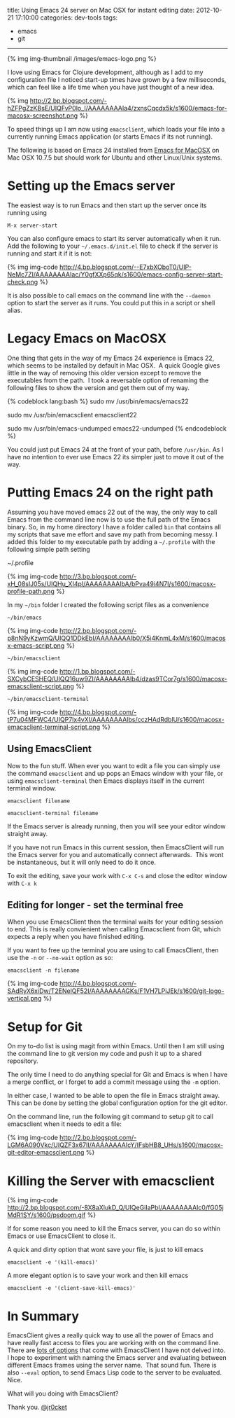 title: Using Emacs 24 server on Mac OSX for instant editing
date: 2012-10-21 17:10:00
categories: dev-tools
tags: 
- emacs
- git
---

{% img img-thumbnail /images/emacs-logo.png %}

I love using Emacs for Clojure development, although as I add to my configuration file I noticed start-up times have grown by a few milliseconds, which can feel like a life time when you have just thought of a new idea.

<!-- more -->

{% img http://2.bp.blogspot.com/-hZFPgZzKBsE/UIQFvP0lo_I/AAAAAAAAIa4/zxnsCqcdx5k/s1600/emacs-for-macosx-screenshot.png %}

To speed things up I am now using `emacsclient`, which loads your file into a currently running Emacs application (or starts Emacs if its not running).

The following is based on Emacs 24 installed from [Emacs for MacOSX](http://emacsformacosx.com/) on Mac OSX 10.7.5 but should work for Ubuntu and other Linux/Unix systems.

# Setting up the Emacs server
The easiest way is to run Emacs and then start up the server once its running using

    M-x server-start

You can also configure emacs to start its server automatically when it run.  Add the following to your `~/.emacs.d/init.el` file to check if the server is running and start it if it is not:

{% img img-code http://4.bp.blogspot.com/--E7xbXOboT0/UIP-NeMc7ZI/AAAAAAAAIac/Y0gfXXp65qk/s1600/emacs-config-server-start-check.png %}

It is also possible to call emacs on the command line with the `--daemon` option to start the server as it runs.  You could put this in a script or shell alias.

# Legacy Emacs on MacOSX

One thing that gets in the way of my Emacs 24 experience is Emacs 22, which seems to be installed by default in Mac OSX.&nbsp; A quick Google gives  little in the way of removing this older version except to remove the  executables from the path.&nbsp; I took a reversable option of renaming the  following files to show the version and get them out of my way.

{% codeblock lang:bash %}
sudo mv /usr/bin/emacs/emacs22

sudo mv /usr/bin/emacsclient emacsclient22 

sudo mv /usr/bin/emacs-undumped emacs22-undumped
{% endcodeblock %}

You could just put Emacs 24 at the front of your path, before `/usr/bin`.  As I have no intention to ever use Emacs 22 its simpler just to move it out of the way.

# Putting Emacs 24 on the right path

Assuming you have moved emacs 22 out of the way, the only way to call Emacs from the command line now is to use the full path of the Emacs binary.  So, in my home directory I have a folder called `bin` that contains all my scripts that save me effort and save my path from becoming messy.  I added this folder to my executable path by adding a `~/.profile` with the following simple path setting

~/.profile

{% img img-code http://3.bp.blogspot.com/-xH_08slJ05s/UIQHu_XI4pI/AAAAAAAAIbA/bPva49i4N7I/s1600/macosx-profile-path.png %}

In my `~/bin` folder I created the following script files as a convenience 

    ~/bin/emacs

{% img img-code http://2.bp.blogspot.com/-p8nN9yKzwmQ/UIQQ1DDkEbI/AAAAAAAAIb0/X5i4KnmL4xM/s1600/macosx-emacs-script.png %}

    ~/bin/emacsclient

{% img img-code http://1.bp.blogspot.com/-SXCybCESHEQ/UIQQ16uw9ZI/AAAAAAAAIb4/dzas9TCor7g/s1600/macosx-emacsclient-script.png %}

    ~/bin/emacsclient-terminal

{% img img-code http://4.bp.blogspot.com/-tP7u04MFWC4/UIQP7lx4vXI/AAAAAAAAIbs/cczHAdRdblU/s1600/macosx-emacsclient-terminal-script.png %}

## Using EmacsClient

Now to the fun stuff.  When ever you want to edit a file you can simply use the command `emacsclient` and up pops an Emacs window with your file, or using `emacsclient-terminal` then Emacs displays itself in the current terminal window.

    emacsclient filename

    emacsclient-terminal filename

If the Emacs server is already running, then you will see your editor window straight away.

If you have not run Emacs in this current session, then EmacsClient will run the Emacs server for you and automatically connect afterwards.&nbsp; This wont be instantaneous, but it will only need to do it once.

To exit the editing, save your work with `C-x C-s` and close the editor window with `C-x k`

## Editing for longer - set the terminal free

When you use EmacsClient then the terminal waits for your editing session to end.  This is really convienient when calling Emacsclient from Git, which expects a reply when you have finished editing.

If you want to free up the terminal you are using to call EmacsClient, then use the `-n` or `--no-wait` option as so:

    emacsclient -n filename

{% img img-code http://4.bp.blogspot.com/-SAdRyX6xiDw/T2ENelQF52I/AAAAAAAAGKs/F1VH7LPiJEk/s1600/git-logo-vertical.png %}

# Setup for Git

On my to-do list is using magit from within Emacs.  Until then I am still using the command line to git version my code and push it up to a shared repository.

The only time I need to do anything special for Git and Emacs is when I have a merge conflict, or I forget to add a commit message using the `-m` option.

In either case, I wanted to be able to open the file in Emacs straight away.  This can be done by setting the global configuration option for the git editor.

On the command line, run the following git command to setup git to call emacsclient when it needs to edit a file:

{% img img-code http://2.bp.blogspot.com/-LGM6A090Vkc/UIQZF3x67II/AAAAAAAAIcY/IFsbHB8_UHs/s1600/macosx-git-editor-emacsclient.png %}

# Killing the Server with emacsclient

{% img img-code http://2.bp.blogspot.com/-8X8aXlukD_Q/UIQeGiIaPbI/AAAAAAAAIc0/fG05jMdR1SY/s1600/psdoom.gif %}

If for some reason you need to kill the Emacs server, you can do so within Emacs or use EmacsClient to close it.

A quick and dirty option that wont save your file, is just to kill emacs 

    emacsclient -e '(kill-emacs)'

A more elegant option is to save your work and then kill emacs

    emacsclient -e '(client-save-kill-emacs)'

# In Summary

EmacsClient gives a really quick way to use all the power of Emacs and have really fast access to files you are working with on the command line.  There are [lots of options](http://www.gnu.org/software/emacs/manual/html_node/emacs/emacsclient-Options.html#emacsclient-Options) that come with EmacsClient I have not delved into.&nbsp; I hope to experiment with naming the Emacs server and evaluating between different Emacs frames using the server name.&nbsp; That sound fun.  There is also `--eval` option, to send Emacs Lisp code to the server to be evaluated. Nice.

What will you doing with EmacsClient?

Thank you.
[@jr0cket](https://twitter.com/jr0cket)
